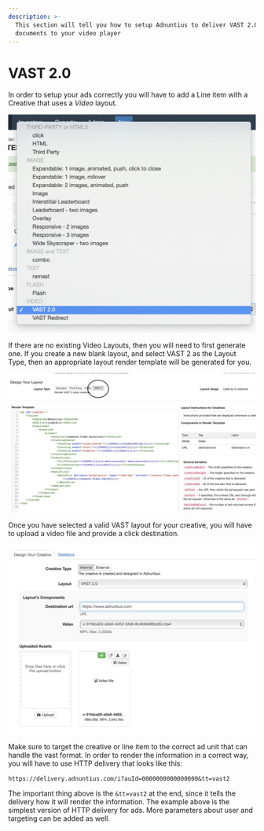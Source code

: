 ```yaml
---
description: >-
  This section will tell you how to setup Adnuntius to deliver VAST 2.0
  documents to your video player
---
```


# VAST 2.0

In order to setup your ads correctly you will have to add a Line item with a Creative that uses a *Video* layout.

![](../.gitbook/assets/layout.png)

If there are no existing Video Layouts, then you will need to first generate one. If you create a new blank layout, and select VAST 2 as the Layout Type, then an appropriate layout render template will be generated for you.

![](../.gitbook/assets/new_layout.png)

Once you have selected a valid VAST layout for your creative, you will have to upload a video file and provide a click destination.

![](../.gitbook/assets/upload_creative.png)



Make sure to target the creative or line item to the correct ad unit that can handle the vast format. In order to render the information in a correct way, you will have to use HTTP delivery that looks like this:

```http
https://delivery.adnuntius.com/i?auId=0000000000000000&tt=vast2
```

The important thing above is the `&tt=vast2` at the end, since it tells the delivery how it will render the information. The example above is the simplest version of HTTP delivery for ads. More parameters about user and targeting can be added as well.

